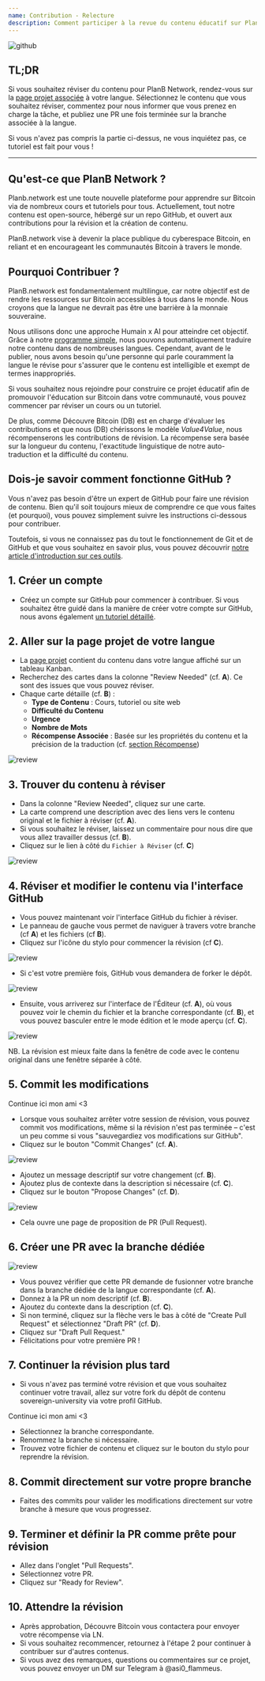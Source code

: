 ```yaml
---
name: Contribution - Relecture
description: Comment participer à la revue du contenu éducatif sur PlanB Network ?
---
```

![github](assets/cover.webp)

## TL;DR 
Si vous souhaitez réviser du contenu pour PlanB Network, rendez-vous sur la [page projet associée](https://github.com/DecouvreBitcoin/sovereign-university-data/projects?query=is%3Aopen) à votre langue. Sélectionnez le contenu que vous souhaitez réviser, commentez pour nous informer que vous prenez en charge la tâche, et publiez une PR une fois terminée sur la branche associée à la langue. 

Si vous n'avez pas compris la partie ci-dessus, ne vous inquiétez pas, ce tutoriel est fait pour vous !

---

## Qu'est-ce que PlanB Network ?

Planb.network est une toute nouvelle plateforme pour apprendre sur Bitcoin via de nombreux cours et tutoriels pour tous. Actuellement, tout notre contenu est open-source, hébergé sur un repo GitHub, et ouvert aux contributions pour la révision et la création de contenu.

PlanB.network vise à devenir la place publique du cyberespace Bitcoin, en reliant et en encourageant les communautés Bitcoin à travers le monde.

## Pourquoi Contribuer ?

PlanB.network est fondamentalement multilingue, car notre objectif est de rendre les ressources sur Bitcoin accessibles à tous dans le monde. Nous croyons que la langue ne devrait pas être une barrière à la monnaie souveraine.

Nous utilisons donc une approche Humain x AI pour atteindre cet objectif. Grâce à notre [programme simple](https://github.com/Asi0Flammeus/LLM-Translator), nous pouvons automatiquement traduire notre contenu dans de nombreuses langues. Cependant, avant de le publier, nous avons besoin qu'une personne qui parle couramment la langue le révise pour s'assurer que le contenu est intelligible et exempt de termes inappropriés.

Si vous souhaitez nous rejoindre pour construire ce projet éducatif afin de promouvoir l'éducation sur Bitcoin dans votre communauté, vous pouvez commencer par réviser un cours ou un tutoriel.

De plus, comme Découvre Bitcoin (DB) est en charge d'évaluer les contributions et que nous (DB) chérissons le modèle *Value4Value*, nous récompenserons les contributions de révision. La récompense sera basée sur la longueur du contenu, l'exactitude linguistique de notre auto-traduction et la difficulté du contenu.

## Dois-je savoir comment fonctionne GitHub ?

Vous n'avez pas besoin d'être un expert de GitHub pour faire une révision de contenu.
Bien qu'il soit toujours mieux de comprendre ce que vous faites (et pourquoi), vous pouvez simplement suivre les instructions ci-dessous pour contribuer.

Toutefois, si vous ne connaissez pas du tout le fonctionnement de Git et de GitHub et que vous souhaitez en savoir plus, vous pouvez découvrir [notre article d'introduction sur ces outils](https://planb.network/tutorials/others/basics-of-github). 

## 1. Créer un compte
* Créez un compte sur GitHub pour commencer à contribuer. Si vous souhaitez être guidé dans la manière de créer votre compte sur GitHub, nous avons également [un tutoriel détaillé](https://planb.network/tutorials/others/create-github-account).

## **2. Aller sur la page projet de votre langue**
* La [page projet](https://github.com/DecouvreBitcoin/sovereign-university-data/projects?query=is%3Aopen) contient du contenu dans votre langue affiché sur un tableau Kanban.
* Recherchez des cartes dans la colonne "Review Needed" (cf. **A**). Ce sont des issues que vous pouvez réviser.
* Chaque carte détaille (cf. **B**) :
	- **Type de Contenu** : Cours, tutoriel ou site web
	- **Difficulté du Contenu**
	- **Urgence**
	- **Nombre de Mots**
	- **Récompense Associée** : Basée sur les propriétés du contenu et la précision de la traduction (cf. [section Récompense](https://github.com/DecouvreBitcoin/sovereign-university-data?tab=readme-ov-file#sat-reward))

![review](assets/1.webp)

## **3. Trouver du contenu à réviser**
* Dans la colonne "Review Needed", cliquez sur une carte.
* La carte comprend une description avec des liens vers le contenu original et le fichier à réviser (cf. **A**).
* Si vous souhaitez le réviser, laissez un commentaire pour nous dire que vous allez travailler dessus (cf. **B**).
* Cliquez sur le lien à côté du `Fichier à Réviser` (cf. **C**)

![review](assets/2.webp)

## **4. Réviser et modifier le contenu via l'interface GitHub**
* Vous pouvez maintenant voir l'interface GitHub du fichier à réviser.
* Le panneau de gauche vous permet de naviguer à travers votre branche (cf **A**) et les fichiers (cf **B**).
* Cliquez sur l'icône du stylo pour commencer la révision (cf **C**).

![review](assets/3.webp)

* Si c'est votre première fois, GitHub vous demandera de forker le dépôt.

![review](assets/4.webp)

* Ensuite, vous arriverez sur l'interface de l'Éditeur (cf. **A**), où vous pouvez voir le chemin du fichier et la branche correspondante (cf. **B**), et vous pouvez basculer entre le mode édition et le mode aperçu (cf. **C**).

![review](assets/5.webp)

NB. La révision est mieux faite dans la fenêtre de code avec le contenu original dans une fenêtre séparée à côté.

## **5. Commit les modifications**

Continue ici mon ami <3

* Lorsque vous souhaitez arrêter votre session de révision, vous pouvez commit vos modifications, même si la révision n'est pas terminée – c'est un peu comme si vous "sauvegardiez vos modifications sur GitHub".
* Cliquez sur le bouton "Commit Changes" (cf. **A**).

![review](assets/6.webp)

* Ajoutez un message descriptif sur votre changement (cf. **B**).
* Ajoutez plus de contexte dans la description si nécessaire (cf. **C**).
* Cliquez sur le bouton "Propose Changes" (cf. **D**).

![review](assets/7.webp)

* Cela ouvre une page de proposition de PR (Pull Request).

## **6. Créer une PR avec la branche dédiée**
![review](assets/8.webp)

* Vous pouvez vérifier que cette PR demande de fusionner votre branche dans la branche dédiée de la langue correspondante (cf. **A**).
* Donnez à la PR un nom descriptif (cf. **B**).
* Ajoutez du contexte dans la description (cf. **C**).
* Si non terminé, cliquez sur la flèche vers le bas à côté de "Create Pull Request" et sélectionnez "Draft PR" (cf. **D**).
* Cliquez sur "Draft Pull Request."
* Félicitations pour votre première PR !

## **7. Continuer la révision plus tard**
* Si vous n'avez pas terminé votre révision et que vous souhaitez continuer votre travail, allez sur votre fork du dépôt de contenu sovereign-university via votre profil GitHub.

Continue ici mon ami <3

* Sélectionnez la branche correspondante.
* Renommez la branche si nécessaire.
* Trouvez votre fichier de contenu et cliquez sur le bouton du stylo pour reprendre la révision.

## **8. Commit directement sur votre propre branche**
* Faites des commits pour valider les modifications directement sur votre branche à mesure que vous progressez.

## **9. Terminer et définir la PR comme prête pour révision**
* Allez dans l'onglet "Pull Requests".
* Sélectionnez votre PR.
* Cliquez sur "Ready for Review".

## 10. Attendre la révision
* Après approbation, Découvre Bitcoin vous contactera pour envoyer votre récompense via LN.
* Si vous souhaitez recommencer, retournez à l'étape 2 pour continuer à contribuer sur d'autres contenus.
* Si vous avez des remarques, questions ou commentaires sur ce projet, vous pouvez envoyer un DM sur Telegram à @asi0_flammeus.
